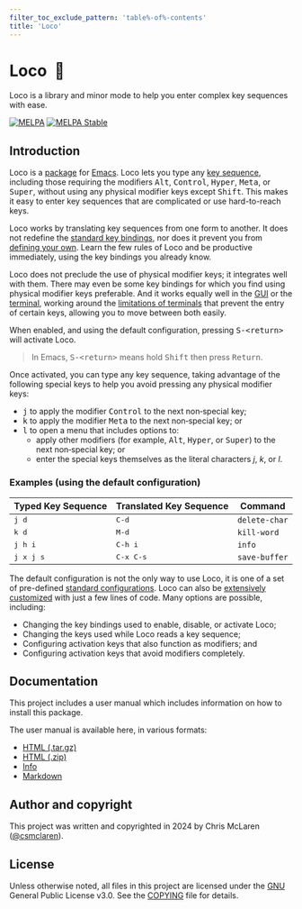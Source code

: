 ```yaml
---
filter_toc_exclude_pattern: 'table%-of%-contents'
title: 'Loco'
---
```


# Loco &nbsp;&#x1F68B;

Loco is a library and minor mode to help you enter complex key sequences with ease.

[![MELPA](https://www.melpa.org/packages/loco-badge.svg)](https://www.melpa.org/#/loco)
[![MELPA Stable](https://stable.melpa.org/packages/loco-badge.svg)](https://stable.melpa.org/#/loco)

## Introduction

Loco is a [package](
https://www.gnu.org/software/emacs/manual/html_node/emacs/Packages.html) for [Emacs](https://www.gnu.org/software/emacs/). Loco lets you type any [key sequence](/docs/build/loco.md#keys-key-sequences-and-commands), including those requiring the modifiers <kbd>Alt</kbd>, <kbd>Control</kbd>, <kbd>Hyper</kbd>, <kbd>Meta</kbd>, or <kbd>Super</kbd>, without using any physical modifier keys except <kbd>Shift</kbd>. This makes it easy to enter key sequences that are complicated or use hard-to-reach keys.

Loco works by translating key sequences from one form to another. It does not redefine the [standard key bindings](https://www.gnu.org/software/emacs/refcards/pdf/refcard.pdf), nor does it prevent you from [defining your own](https://www.gnu.org/software/emacs/manual/html_node/emacs/Key-Bindings.html). Learn the few rules of Loco and be productive immediately, using the key bindings you already know.

Loco does not preclude the use of physical modifier keys; it integrates well with them. There may even be some key bindings for which you find using physical modifier keys preferable. And it works equally well in the [GUI](https://en.wikipedia.org/wiki/Graphical_user_interface) or the [terminal](https://en.wikipedia.org/wiki/Computer_terminal), working around the [limitations of terminals](/docs/build/loco.md#considerations-when-using-a-terminal) that prevent the entry of certain keys, allowing you to move between both easily.

When enabled, and using the default configuration, pressing <kbd>S-&lt;return&gt;</kbd> will activate Loco.

>In Emacs, <kbd>S-&lt;return&gt;</kbd> means hold <kbd>Shift</kbd> then press <kbd>Return</kbd>.

Once activated, you can type any key sequence, taking advantage of the following special keys to help you avoid pressing any physical modifier keys:

- <kbd>j</kbd> to apply the modifier <kbd>Control</kbd> to  the next non&#x2011;special key;
- <kbd>k</kbd> to apply the modifier <kbd>Meta</kbd> to the next non&#x2011;special key; or
- <kbd>l</kbd> to open a menu that includes options to:
  - apply other modifiers (for example, <kbd>Alt</kbd>, <kbd>Hyper</kbd>, or <kbd>Super</kbd>) to the next non&#x2011;special key; or
  - enter the special keys themselves as the literal characters *j*, *k*, or *l*.

### Examples (using the default configuration)

| Typed Key Sequence | Translated Key Sequence | Command |
| --- | --- | --- |
| <kbd>j d</kbd> | <kbd>C-d</kbd> | `delete-char` |
| <kbd>k d</kbd> | <kbd>M-d</kbd> | `kill-word` |
| <kbd>j h i</kbd> | <kbd>C-h i</kbd> | `info` |
| <kbd>j x j s</kbd> | <kbd>C-x C-s</kbd> | `save-buffer` |

The default configuration is not the only way to use Loco, it is one of a set of pre-defined [standard configurations](/docs/build/loco.md#standard-configurations). Loco can also be [extensively customized](/docs/build/loco.md#customization) with just a few lines of code. Many options are possible, including:

- Changing the key bindings used to enable, disable, or activate Loco;
- Changing the keys used while Loco reads a key sequence;
- Configuring activation keys that also function as modifiers; and
- Configuring activation keys that avoid modifiers completely.

## Documentation

This project includes a user manual which includes information on how to install this package.

The user manual is available here, in various formats:

- [HTML (.tar.gz)]({{repository-url}}/releases/download/v{{version}}/{{name}}-{{version}}-docs.tar.gz)
- [HTML (.zip)]({{repository-url}}/releases/download/v{{version}}/{{name}}-{{version}}-docs.zip)
- [Info](/{{name}}.info)
- [Markdown](/docs/build/{{name}}.md)

## Author and copyright

This project was written and copyrighted in 2024 by Chris McLaren ([@csmclaren](https://www.github.com/csmclaren)).

## License

Unless otherwise noted, all files in this project are licensed under the [GNU](https://www.gnu.org) General Public License v3.0. See the [COPYING](/COPYING) file for details.
